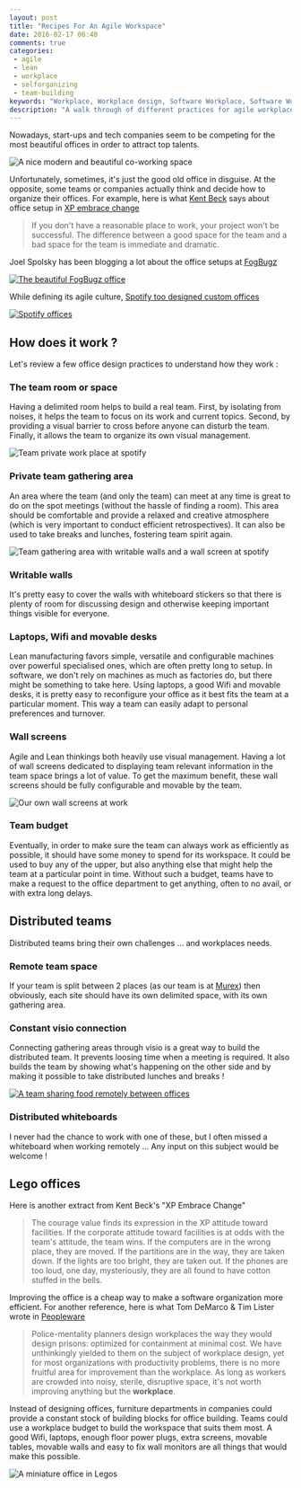 ```yaml
---
layout: post
title: "Recipes For An Agile Workspace"
date: 2016-02-17 06:40
comments: true
categories:
 - agile
 - lean
 - workplace
 - selforganizing
 - team-building
keywords: "Workplace, Workplace design, Software Workplace, Software Workplace design, Agile Workplace, Self Organized Workplace"
description: "A walk through of different practices for agile workplace design, and a proposal for Lego style workplace building"
---
```

Nowadays, start-ups and tech companies seem to be competing for the most beautiful offices in order to attract top talents.

![A nice modern and beautiful co-working space]({{site.url}}/imgs/2016-02-17-recipes-for-an-agile-workspace/open-space.jpg)

Unfortunately, sometimes, it's just the good old office in disguise. At the opposite, some teams or companies actually think and decide how to organize their offices. For example, here is what [Kent Beck](https://twitter.com/kentbeck) says about office setup in [XP embrace change](http://www.amazon.com/Extreme-Programming-Explained-Embrace-Change/dp/0201616416/ref=sr_1_2?tag=pbourgau-20&amp;ie=UTF8&qid=1456177035&sr=8-2&keywords=extreme+programming+embrace+change)

> If you don't have a reasonable place to work, your project won't be successful. The difference
between a good space for the team and a bad space for the team is immediate and dramatic.

Joel Spolsky has been blogging a lot about the office setups at [FogBugz](http://www.joelonsoftware.com/articles/BionicOffice.html)

[![The beautiful FogBugz office]({{site.url}}/imgs/2016-02-17-recipes-for-an-agile-workspace/fog-bugz.jpg)](http://www.joelonsoftware.com/articles/BionicOffice.html)

While defining its agile culture, [Spotify too designed custom offices](http://fr.slideshare.net/JoakimSunden/agile-at-spotify)

[![Spotify offices]({{site.url}}/imgs/2016-02-17-recipes-for-an-agile-workspace/spotify.jpg)](http://fr.slideshare.net/JoakimSunden/agile-at-spotify)

## How does it work ?

Let's review a few office design practices to understand how they work :

### The team room or space

Having a delimited room helps to build a real team. First, by isolating from noises, it helps the team to focus on its work and current topics. Second, by providing a visual barrier to cross before anyone can disturb the team. Finally, it allows the team to organize its own visual management.

![Team private work place at spotify]({{site.url}}/imgs/2016-02-17-recipes-for-an-agile-workspace/spotify-team-room.jpg)

### Private team gathering area

An area where the team (and only the team) can meet at any time is great to do on the spot meetings (without the hassle of finding a room). This area should be comfortable and provide a relaxed and creative atmosphere (which is very important to conduct efficient retrospectives). It can also be used to take breaks and lunches, fostering team spirit again.

![Team gathering area with writable walls and a wall screen at spotify]({{site.url}}/imgs/2016-02-17-recipes-for-an-agile-workspace/spotify-gathering-area.jpg)

### Writable walls

It's pretty easy to cover the walls with whiteboard stickers so that there is plenty of room for discussing design and otherwise keeping important things visible for everyone.

### Laptops, Wifi and movable desks

Lean manufacturing favors simple, versatile and configurable machines over powerful specialised ones, which are often pretty long to setup. In software, we don't rely on machines as much as factories do, but there might be something to take here. Using laptops, a good Wifi and movable desks, it is pretty easy to reconfigure your office as it best fits the team at a particular moment. This way a team can easily adapt to personal preferences and turnover.

### Wall screens

Agile and Lean thinkings both heavily use visual management. Having a lot of wall screens dedicated to displaying team relevant information in the team space brings a lot of value. To get the maximum benefit, these wall screens should be fully configurable and movable by the team.

![Our own wall screens at work]({{site.url}}/imgs/2016-02-17-recipes-for-an-agile-workspace/wall-screens.jpg)

### Team budget

Eventually, in order to make sure the team can always work as efficiently as possible, it should have some money to spend for its workspace. It could be used to buy any of the upper, but also anything else that might help the team at a particular point in time. Without such a budget, teams have to make a request to the office department to get anything, often to no avail, or with extra long delays.

## Distributed teams

Distributed teams bring their own challenges ... and workplaces needs.

### Remote team space

If your team is split between 2 places (as our team is at [Murex](http://www.murex.com)) then obviously, each site should have its own delimited space, with its own gathering area.

### Constant visio connection

Connecting gathering areas through visio is a great way to build the distributed team. It prevents loosing time when a meeting is required. It also builds the team by showing what's happening on the other side and by making it possible to take distributed lunches and breaks !

[![A team sharing food remotely between offices]({{site.url}}/imgs/2016-02-17-recipes-for-an-agile-workspace/distributed-lunch.jpg)](http://www.infoq.com/presentations/distributed-team-agile)

### Distributed whiteboards

I never had the chance to work with one of these, but I often missed a whiteboard when working remotely ... Any input on this subject would be welcome !

## Lego offices

Here is another extract from Kent Beck's "XP Embrace Change"

> The courage value finds its expression in the XP attitude toward facilities. If the corporate attitude
toward facilities is at odds with the team's attitude, the team wins. If the computers are in the
wrong place, they are moved. If the partitions are in the way, they are taken down. If the lights are
too bright, they are taken out. If the phones are too loud, one day, mysteriously, they are all found
to have cotton stuffed in the bells.

Improving the office is a cheap way to make a software organization more efficient. For another reference, here is what Tom DeMarco & Tim Lister wrote in [Peopleware](http://www.amazon.com/gp/product/0321934113/ref=s9_simh_gw_g14_i3_r?tag=pbourgau-20&amp;pf_rd_m=ATVPDKIKX0DER&pf_rd_s=desktop-1&pf_rd_r=1K2KEWBRQK6F1R26D5D2&pf_rd_t=36701&pf_rd_p=2079475242&pf_rd_i=desktop)

> Police-mentality planners design workplaces the way they would design prisons: optimized for containment at minimal cost. We have unthinkingly yielded to them on the subject of workplace
design, yet for most organizations with productivity problems, there is no more fruitful area for improvement than the workplace. As long as workers are crowded into noisy, sterile, disruptive space, it's not worth improving anything but the **workplace**.

Instead of designing offices, furniture departments in companies could provide a constant stock of building blocks for office building. Teams could use a workplace budget to build the workspace that suits them most. A good Wifi, laptops, enough floor power plugs, extra screens, movable tables, movable walls and easy to fix wall monitors are all things that would make this possible.

![A miniature office in Legos]({{site.url}}/imgs/2016-02-17-recipes-for-an-agile-workspace/lego-office.jpg)
